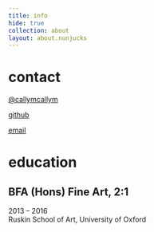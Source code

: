 ```yaml
---
title: info
hide: true
collection: about
layout: about.nunjucks
---
```

# contact
[@callymcallym](http://twitter.com/callymcallym)

[github](http://github.com/callym)

[email](mailto:hi@callym.com)

# education
## BFA (Hons) Fine Art, 2:1
<div class="date">2013 &ndash; 2016</div>
Ruskin School of Art, University of Oxford